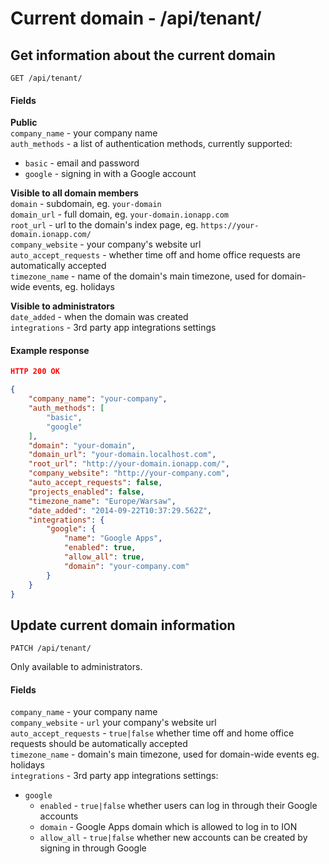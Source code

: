 Current domain - /api/tenant/
============

## Get information about the current domain

`GET /api/tenant/`

#### Fields

__Public__  
`company_name` - your company name  
`auth_methods` - a list of authentication methods, currently supported:
- `basic` - email and password
- `google` - signing in with a Google account

__Visible to all domain members__  
`domain` - subdomain, eg. `your-domain`  
`domain_url` - full domain, eg. `your-domain.ionapp.com`  
`root_url` - url to the domain's index page, eg. `https://your-domain.ionapp.com/`  
`company_website` - your company's website url  
`auto_accept_requests` - whether time off and home office requests are automatically accepted  
`timezone_name` - name of the domain's main timezone, used for domain-wide events, eg. holidays  

__Visible to administrators__  
`date_added` - when the domain was created  
`integrations` - 3rd party app integrations settings  

#### Example response

```json
HTTP 200 OK

{
    "company_name": "your-company", 
    "auth_methods": [
        "basic", 
        "google"
    ], 
    "domain": "your-domain", 
    "domain_url": "your-domain.localhost.com", 
    "root_url": "http://your-domain.ionapp.com/", 
    "company_website": "http://your-company.com", 
    "auto_accept_requests": false, 
    "projects_enabled": false, 
    "timezone_name": "Europe/Warsaw", 
    "date_added": "2014-09-22T10:37:29.562Z", 
    "integrations": {
        "google": {
            "name": "Google Apps", 
            "enabled": true, 
            "allow_all": true, 
            "domain": "your-company.com"
        }
    }
}
```

## Update current domain information

`PATCH /api/tenant/`

Only available to administrators.

#### Fields
`company_name` - your company name  
`company_website` - `url` your company's website url  
`auto_accept_requests` - `true|false` whether time off and home office requests should be automatically accepted  
`timezone_name` - domain's main timezone, used for domain-wide events eg. holidays  
`integrations` - 3rd party app integrations settings:  

- `google`
    + `enabled` - `true|false` whether users can log in through their Google accounts  
    + `domain` - Google Apps domain which is allowed to log in to ION  
    + `allow_all` - `true|false` whether new accounts can be created by signing in through Google  

